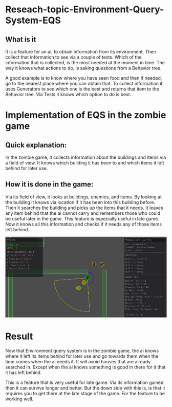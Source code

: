 # Reseach-topic-Environment-Query-System-EQS
 
 ## What is it
 
It is a feature for an ai, to obtain information from its environment. 
Then collect that information to see via a couple of tests. Which of the information that is collected, 
is the most needed at the moment in time. The way it knows what actions to do, is asking questions from a Behavior tree.

A good example is to know where you have seen food and then if needed, 
go to the nearest place where you can obtain that. 
To collect information it uses Generators to see which one is the best and returns that item to the Behavior tree. 
Via Tests it knows which option to do is best. 


# Implementation of EQS in the zombie game

## Quick explanation: 
In the zombie game, it collects information about the buildings and items via a field of view.
It knows which building it has been to and which items it left behind for later use.

## How it is done in the game: 
Via its field of view, it looks at buildings, enemies, and items. 
By looking at the building it knows via location if it has been into this building before. 
Then it searches the building and picks up the items that it needs.
It leaves any item behind that the ai cannot carry and remembers those who could be useful later in the game.
This feature is especially useful in late game. 
Now it knows all this information and checks if it needs any of those items left behind. 



![The ai sees items in a building](/Pictures/ZombieGettingItems.jpg)


# Result

Now that Environment query system is in the zombie game, 
the ai knows where it left its items behind for later use and go towards them when the time comes when the ai needs it. 
It will avoid houses that are already searched in. 
Except when the ai knows something is good in there for it that it has left behind. 



This is a feature that is very useful for late game. 
Via its information gained then it can survive longer and better.
But the down side with this is, is that it requires you to get there at the late stage of the game. For the feature to be working well.
